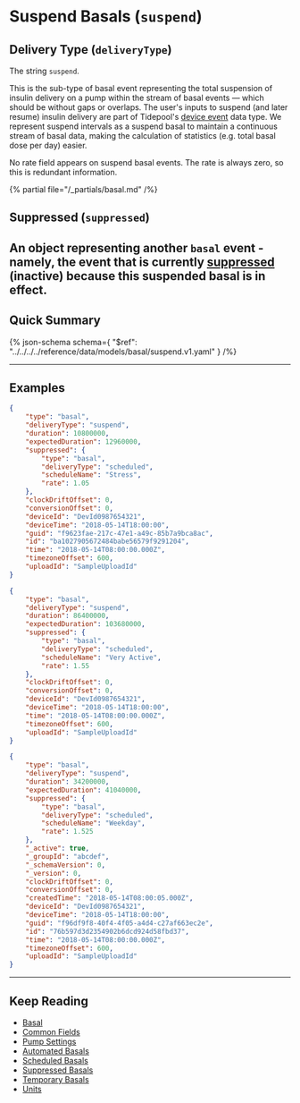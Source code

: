 <!-- omit in toc -->
# Suspend Basals (`suspend`)

## Delivery Type (`deliveryType`)

The string `suspend`.

This is the sub-type of basal event representing the total suspension of insulin delivery on a pump within the stream of basal events — which should be without gaps or overlaps. The user's inputs to suspend (and later resume) insulin delivery are part of Tidepool's [device event](../device-event.md) data type. We represent suspend intervals as a suspend basal to maintain a continuous stream of basal data, making the calculation of statistics (e.g. total basal dose per day) easier.

No rate field appears on suspend basal events. The rate is always zero, so this is redundant information.

{% partial file="/_partials/basal.md" /%}

## Suppressed (`suppressed`)

An object representing another `basal` event - namely, the event that is currently [suppressed](./suppressed.md) (inactive) because this suspended basal is in effect.
---

## Quick Summary

{% json-schema
  schema={
    "$ref": "../../../../reference/data/models/basal/suspend.v1.yaml"
  }
/%}

---

## Examples

```json {% title="Example (client)" %}
{
    "type": "basal",
    "deliveryType": "suspend",
    "duration": 10800000,
    "expectedDuration": 12960000,
    "suppressed": {
        "type": "basal",
        "deliveryType": "scheduled",
        "scheduleName": "Stress",
        "rate": 1.05
    },
    "clockDriftOffset": 0,
    "conversionOffset": 0,
    "deviceId": "DevId0987654321",
    "deviceTime": "2018-05-14T18:00:00",
    "guid": "f9623fae-217c-47e1-a49c-85b7a9bca8ac",
    "id": "ba1027905672484babe56579f9291204",
    "time": "2018-05-14T08:00:00.000Z",
    "timezoneOffset": 600,
    "uploadId": "SampleUploadId"
}
```

```json {% title="Example (ingestion)" %}
{
    "type": "basal",
    "deliveryType": "suspend",
    "duration": 86400000,
    "expectedDuration": 103680000,
    "suppressed": {
        "type": "basal",
        "deliveryType": "scheduled",
        "scheduleName": "Very Active",
        "rate": 1.55
    },
    "clockDriftOffset": 0,
    "conversionOffset": 0,
    "deviceId": "DevId0987654321",
    "deviceTime": "2018-05-14T18:00:00",
    "time": "2018-05-14T08:00:00.000Z",
    "timezoneOffset": 600,
    "uploadId": "SampleUploadId"
}
```

```json {% title="Example (storage)" %}
{
    "type": "basal",
    "deliveryType": "suspend",
    "duration": 34200000,
    "expectedDuration": 41040000,
    "suppressed": {
        "type": "basal",
        "deliveryType": "scheduled",
        "scheduleName": "Weekday",
        "rate": 1.525
    },
    "_active": true,
    "_groupId": "abcdef",
    "_schemaVersion": 0,
    "_version": 0,
    "clockDriftOffset": 0,
    "conversionOffset": 0,
    "createdTime": "2018-05-14T08:00:05.000Z",
    "deviceId": "DevId0987654321",
    "deviceTime": "2018-05-14T18:00:00",
    "guid": "f96df9f8-40f4-4f05-a4d4-c27af663ec2e",
    "id": "76b597d3d2354902b6dcd924d58fbd37",
    "time": "2018-05-14T08:00:00.000Z",
    "timezoneOffset": 600,
    "uploadId": "SampleUploadId"
}
```

---

## Keep Reading

* [Basal](../basal.md)
* [Common Fields](../../common-fields.md)
* [Pump Settings](../pump-settings.md)
* [Automated Basals](./automated.md)
* [Scheduled Basals](./scheduled.md)
* [Suppressed Basals](./suppressed.md)
* [Temporary Basals](./temp.md)
* [Units](../../units.md)
